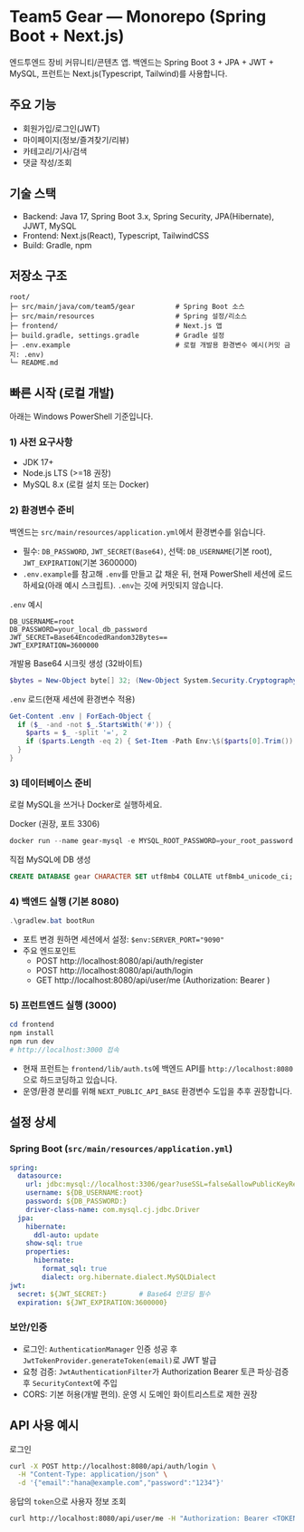 # Team5 Gear — Monorepo (Spring Boot + Next.js)

엔드투엔드 장비 커뮤니티/콘텐츠 앱. 백엔드는 Spring Boot 3 + JPA + JWT + MySQL, 프런트는 Next.js(Typescript, Tailwind)를 사용합니다.

## 주요 기능
- 회원가입/로그인(JWT)
- 마이페이지(정보/즐겨찾기/리뷰)
- 카테고리/기사/검색
- 댓글 작성/조회

## 기술 스택
- Backend: Java 17, Spring Boot 3.x, Spring Security, JPA(Hibernate), JJWT, MySQL
- Frontend: Next.js(React), Typescript, TailwindCSS
- Build: Gradle, npm

## 저장소 구조
```
root/
├─ src/main/java/com/team5/gear          # Spring Boot 소스
├─ src/main/resources                    # Spring 설정/리소스
├─ frontend/                             # Next.js 앱
├─ build.gradle, settings.gradle         # Gradle 설정
├─ .env.example                          # 로컬 개발용 환경변수 예시(커밋 금지: .env)
└─ README.md
```

## 빠른 시작 (로컬 개발)
아래는 Windows PowerShell 기준입니다.

### 1) 사전 요구사항
- JDK 17+
- Node.js LTS (>=18 권장)
- MySQL 8.x (로컬 설치 또는 Docker)

### 2) 환경변수 준비
백엔드는 `src/main/resources/application.yml`에서 환경변수를 읽습니다.
- 필수: `DB_PASSWORD`, `JWT_SECRET(Base64)`, 선택: `DB_USERNAME`(기본 root), `JWT_EXPIRATION`(기본 3600000)
- `.env.example`를 참고해 `.env`를 만들고 값 채운 뒤, 현재 PowerShell 세션에 로드하세요(아래 예시 스크립트). `.env`는 깃에 커밋되지 않습니다.

`.env` 예시
```
DB_USERNAME=root
DB_PASSWORD=your_local_db_password
JWT_SECRET=Base64EncodedRandom32Bytes==
JWT_EXPIRATION=3600000
```

개발용 Base64 시크릿 생성 (32바이트)
```powershell
$bytes = New-Object byte[] 32; (New-Object System.Security.Cryptography.RNGCryptoServiceProvider).GetBytes($bytes); [Convert]::ToBase64String($bytes)
```

`.env` 로드(현재 세션에 환경변수 적용)
```powershell
Get-Content .env | ForEach-Object {
  if ($_ -and -not $_.StartsWith('#')) {
    $parts = $_ -split '=', 2
    if ($parts.Length -eq 2) { Set-Item -Path Env:\$($parts[0].Trim()) -Value $parts[1].Trim() }
  }
}
```

### 3) 데이터베이스 준비
로컬 MySQL을 쓰거나 Docker로 실행하세요.

Docker (권장, 포트 3306)
```powershell
docker run --name gear-mysql -e MYSQL_ROOT_PASSWORD=your_root_password -e MYSQL_DATABASE=gear -p 3306:3306 -d mysql:8.0
```

직접 MySQL에 DB 생성
```sql
CREATE DATABASE gear CHARACTER SET utf8mb4 COLLATE utf8mb4_unicode_ci;
```

### 4) 백엔드 실행 (기본 8080)
```powershell
.\gradlew.bat bootRun
```
- 포트 변경 원하면 세션에서 설정: ` $env:SERVER_PORT="9090" `
- 주요 엔드포인트
  - POST http://localhost:8080/api/auth/register
  - POST http://localhost:8080/api/auth/login
  - GET  http://localhost:8080/api/user/me (Authorization: Bearer <token>)

### 5) 프런트엔드 실행 (3000)
```powershell
cd frontend
npm install
npm run dev
# http://localhost:3000 접속
```
- 현재 프런트는 `frontend/lib/auth.ts`에 백엔드 API를 `http://localhost:8080`으로 하드코딩하고 있습니다.
- 운영/환경 분리를 위해 `NEXT_PUBLIC_API_BASE` 환경변수 도입을 추후 권장합니다.

## 설정 상세
### Spring Boot (`src/main/resources/application.yml`)
```yaml
spring:
  datasource:
    url: jdbc:mysql://localhost:3306/gear?useSSL=false&allowPublicKeyRetrieval=true&serverTimezone=UTC
    username: ${DB_USERNAME:root}
    password: ${DB_PASSWORD:}
    driver-class-name: com.mysql.cj.jdbc.Driver
  jpa:
    hibernate:
      ddl-auto: update
    show-sql: true
    properties:
      hibernate:
        format_sql: true
        dialect: org.hibernate.dialect.MySQLDialect
jwt:
  secret: ${JWT_SECRET:}        # Base64 인코딩 필수
  expiration: ${JWT_EXPIRATION:3600000}
```

### 보안/인증
- 로그인: `AuthenticationManager` 인증 성공 후 `JwtTokenProvider.generateToken(email)`로 JWT 발급
- 요청 검증: `JwtAuthenticationFilter`가 Authorization Bearer 토큰 파싱·검증 후 `SecurityContext`에 주입
- CORS: 기본 허용(개발 편의). 운영 시 도메인 화이트리스트로 제한 권장

## API 사용 예시
로그인
```bash
curl -X POST http://localhost:8080/api/auth/login \
  -H "Content-Type: application/json" \
  -d '{"email":"hana@example.com","password":"1234"}'
```
응답의 `token`으로 사용자 정보 조회
```bash
curl http://localhost:8080/api/user/me -H "Authorization: Bearer <TOKEN>"
```

